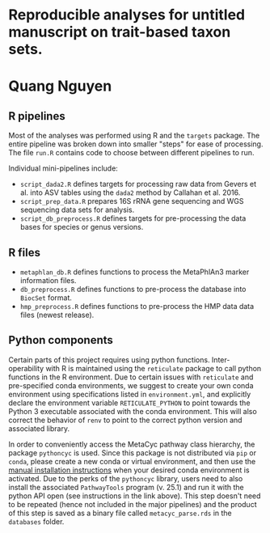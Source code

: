 # Reproducible analyses for untitled manuscript on trait-based taxon sets.  
# Quang Nguyen   

## R pipelines  
Most of the analyses was performed using R and the `targets` package. The entire pipeline was broken down into smaller "steps" for ease of processing. The file `run.R` contains code to choose between different pipelines to run. 

Individual mini-pipelines include:   
* `script_dada2.R` defines targets for processing raw data from Gevers et al. into ASV tables using the `dada2` method by Callahan et al. 2016.  
* `script_prep_data.R` prepares 16S rRNA gene sequencing and WGS sequencing data sets for analysis. 
* `script_db_preprocess.R` defines targets for pre-processing the data bases for species or genus versions.   

## R files  

* `metaphlan_db.R` defines functions to process the MetaPhlAn3 marker information files.  
* `db_preprocess.R` defines functions to pre-process the database into `BiocSet` format.  
* `hmp_preprocess.R` defines functions to pre-process the HMP data data files (newest release). 

## Python components    

Certain parts of this project requires using python functions. Inter-operability with R is maintained using the `reticulate` package to call python functions in the R environment. Due to certain issues with `reticulate` and pre-specified conda environments, we suggest to create your own conda environment using specifications listed in `environment.yml`, and explicitly declare the environment variable `RETICULATE_PYTHON` to point towards the Python 3 executable associated with the conda environment. This will also correct the behavior of `renv` to point to the correct python version and associated library.  

In order to conveniently access the MetaCyc pathway class hierarchy, the package `pythoncyc` is used. Since this package is not distributed via `pip` or `conda`, please create a new conda or virtual environment, and then use the [manual installation instructions](https://github.com/ecocyc/PythonCyc) when your desired conda environment is activated. Due to the perks of the `pythoncyc` library, users need to also install the associated `PathwayTools` program (v. 25.1) and run it with the python API open (see instructions in the link above). This step doesn't need to be repeated (hence not included in the major pipelines) and the product of this step is saved as a binary file called `metacyc_parse.rds` in the `databases` folder.  
 

